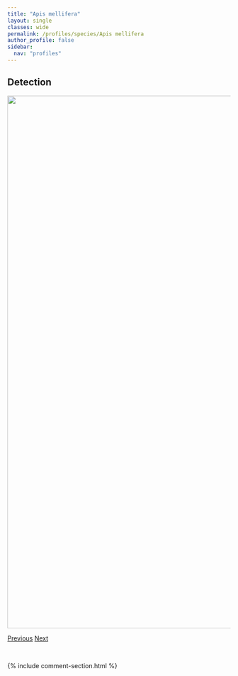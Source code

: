 ```yaml
---
title: "Apis mellifera"
layout: single
classes: wide
permalink: /profiles/species/Apis mellifera
author_profile: false
sidebar:
  nav: "profiles"
---
```


<h2>Detection</h2>

<a href="/ANBC/assets/figures/species/Apis mellifera/range-map.png">
<img src="/ANBC/assets/figures/species/Apis mellifera/range-map.png" height = "1200" width = "800">
</a>

<a href="/profiles/species/Anthophora terminalis" class="pagination--pager" title="PreviousName">Previous</a> <a href="/profiles/species/Bombus appositus" class="pagination--pager" title="NextName">Next</a>

<p>&nbsp;</p>

{% include comment-section.html %}
